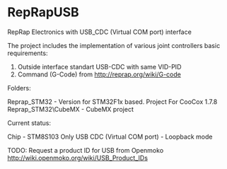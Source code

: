 # RepRapUSB
RepRap Electronics with USB_CDC (Virtual COM port) interface

The project includes the implementation of various joint controllers basic requirements:
1. Outside interface standart USB-CDC with same VID-PID
2. Command (G-Code) from http://reprap.org/wiki/G-code

Folders:
 
 Reprap_STM32 - Version for STM32F1x based. Project For CooCox 1.7.8
 Reprap_STM32\CubeMX - CubeMX project

Current status:

Chip - STM8S103
Only USB CDC (Virtual COM port) - Loopback mode

TODO: Request a product ID for USB from Openmoko http://wiki.openmoko.org/wiki/USB_Product_IDs
